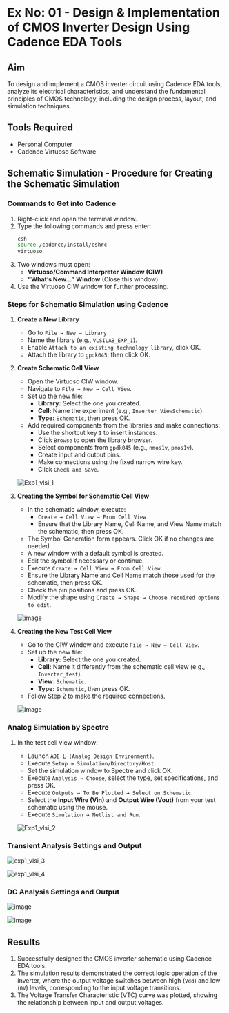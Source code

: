 # Ex No: 01 - Design & Implementation of CMOS Inverter Design Using Cadence EDA Tools

## Aim
To design and implement a CMOS inverter circuit using Cadence EDA tools, analyze its electrical characteristics, and understand the fundamental principles of CMOS technology, including the design process, layout, and simulation techniques.

## Tools Required
- Personal Computer
- Cadence Virtuoso Software

## Schematic Simulation - Procedure for Creating the Schematic Simulation

### Commands to Get into Cadence
1. Right-click and open the terminal window.
2. Type the following commands and press enter:
   ```sh
   csh
   source /cadence/install/cshrc
   virtuoso
   ```
3. Two windows must open:
   - **Virtuoso/Command Interpreter Window (CIW)**
   - **“What’s New…” Window** (Close this window)
4. Use the Virtuoso CIW window for further processing.

### Steps for Schematic Simulation using Cadence
1. **Create a New Library**
   - Go to `File → New → Library`
   - Name the library (e.g., `VLSILAB_EXP_1`).
   - Enable `Attach to an existing technology library`, click OK.
   - Attach the library to `gpdk045`, then click OK.

2. **Create Schematic Cell View**
   - Open the Virtuoso CIW window.
   - Navigate to `File → New → Cell View`.
   - Set up the new file:
     - **Library:** Select the one you created.
     - **Cell:** Name the experiment (e.g., `Inverter_ViewSchematic`).
     - **Type:** `Schematic`, then press OK.
   - Add required components from the libraries and make connections:
     - Use the shortcut key `I` to insert instances.
     - Click `Browse` to open the library browser.
     - Select components from `gpdk045` (e.g., `nmos1v`, `pmos1v`).
     - Create input and output pins.
     - Make connections using the fixed narrow wire key.
     - Click `Check and Save`.
   
   ![Exp1_vlsi_1](https://github.com/user-attachments/assets/b2d6e421-8e3a-4120-9afc-0864a2d90f85)

3. **Creating the Symbol for Schematic Cell View**
   - In the schematic window, execute:
     - `Create → Cell View → From Cell View`
     - Ensure that the Library Name, Cell Name, and View Name match the schematic, then press OK.
   - The Symbol Generation form appears. Click OK if no changes are needed.
   - A new window with a default symbol is created.
   - Edit the symbol if necessary or continue.
   - Execute `Create → Cell View → From Cell View`.
   - Ensure the Library Name and Cell Name match those used for the schematic, then press OK.
   - Check the pin positions and press OK.
   - Modify the shape using `Create → Shape → Choose required options to edit`.

   ![image](https://github.com/user-attachments/assets/e947dcda-b023-4668-a955-a5faf0949702)

4. **Creating the New Test Cell View**
   - Go to the CIW window and execute `File → New → Cell View`.
   - Set up the new file:
     - **Library:** Select the one you created.
     - **Cell:** Name it differently from the schematic cell view (e.g., `Inverter_test`).
     - **View:** `Schematic`.
     - **Type:** `Schematic`, then press OK.
   - Follow Step 2 to make the required connections.

   ![image](https://github.com/user-attachments/assets/0f1eb390-537e-4915-a9d5-6855883745d4)

### Analog Simulation by Spectre
1. In the test cell view window:
   - Launch `ADE L (Analog Design Environment)`.
   - Execute `Setup → Simulation/Directory/Host`.
   - Set the simulation window to Spectre and click OK.
   - Execute `Analysis → Choose`, select the type, set specifications, and press OK.
   - Execute `Outputs → To Be Plotted → Select on Schematic`.
   - Select the **Input Wire (Vin)** and **Output Wire (Vout)** from your test schematic using the mouse.
   - Execute `Simulation → Netlist and Run`.

   ![Exp1_vlsi_2](https://github.com/user-attachments/assets/bfeedd79-f84b-44c3-963d-6bd5c84227c3)

### Transient Analysis Settings and Output

![exp1_vlsi_3](https://github.com/user-attachments/assets/0b82789e-eb03-42cb-9053-c23d2d47f7ed)

![exp1_vlsi_4](https://github.com/user-attachments/assets/ecaf633f-96a3-4628-b89e-e453beb164cc)

### DC Analysis Settings and Output

![image](https://github.com/user-attachments/assets/0ee74107-e03a-4204-b685-83ced611c993)

![image](https://github.com/user-attachments/assets/e6b8b6c7-378f-449e-82a5-72286f238b02)

## Results
1. Successfully designed the CMOS inverter schematic using Cadence EDA tools.
2. The simulation results demonstrated the correct logic operation of the inverter, where the output voltage switches between high (`Vdd`) and low (`0V`) levels, corresponding to the input voltage transitions.
3. The Voltage Transfer Characteristic (VTC) curve was plotted, showing the relationship between input and output voltages.












